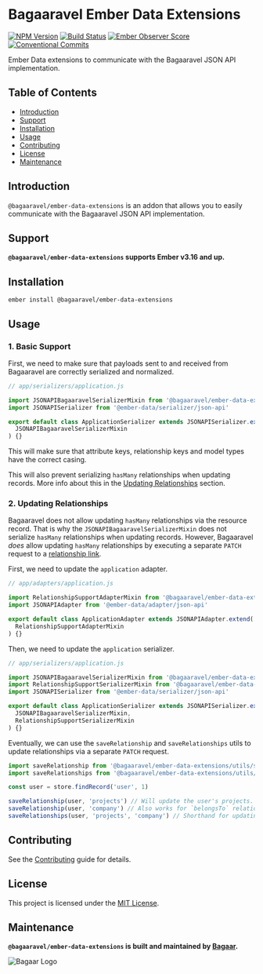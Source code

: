 # Bagaaravel Ember Data Extensions

[![NPM Version](https://badge.fury.io/js/%40bagaaravel%2Fember-data-extensions.svg)](https://badge.fury.io/js/%40bagaaravel%2Fember-data-extensions) [![Build Status](https://travis-ci.com/Bagaar/ember-data-extensions.svg?branch=master)](https://travis-ci.com/Bagaar/ember-data-extensions) [![Ember Observer Score](https://emberobserver.com/badges/-bagaaravel-ember-data-extensions.svg)](https://emberobserver.com/addons/@bagaaravel/ember-data-extensions) [![Conventional Commits](https://img.shields.io/badge/Conventional%20Commits-1.0.0-yellow.svg)](https://conventionalcommits.org)

Ember Data extensions to communicate with the Bagaaravel JSON API implementation.

## Table of Contents

- [Introduction](#introduction)
- [Support](#support)
- [Installation](#installation)
- [Usage](#usage)
- [Contributing](#contributing)
- [License](#license)
- [Maintenance](#maintenance)

## Introduction

`@bagaaravel/ember-data-extensions` is an addon that allows you to easily communicate with the Bagaaravel JSON API implementation.

## Support

**`@bagaaravel/ember-data-extensions` supports Ember v3.16 and up.**

## Installation

```shell
ember install @bagaaravel/ember-data-extensions
```

## Usage

### 1\. Basic Support

First, we need to make sure that payloads sent to and received from Bagaaravel are correctly serialized and normalized.

```javascript
// app/serializers/application.js

import JSONAPIBagaaravelSerializerMixin from '@bagaaravel/ember-data-extensions/mixins/json-api-bagaaravel-serializer'
import JSONAPISerializer from '@ember-data/serializer/json-api'

export default class ApplicationSerializer extends JSONAPISerializer.extend(
  JSONAPIBagaaravelSerializerMixin
) {}
```

This will make sure that attribute keys, relationship keys and model types have the correct casing.

This will also prevent serializing `hasMany` relationships when updating records. More info about this in the [Updating Relationships](#2-updating-relationships) section.

### 2\. Updating Relationships

Bagaaravel does not allow updating `hasMany` relationships via the resource record. That is why the `JSONAPIBagaaravelSerializerMixin` does not serialize `hasMany` relationships when updating records. However, Bagaaravel _does_ allow updating `hasMany` relationships by executing a separate `PATCH` request to a [relationship link](https://jsonapi.org/format/#document-resource-object-related-resource-links).

First, we need to update the `application` adapter.

```javascript
// app/adapters/application.js

import RelationshipSupportAdapterMixin from '@bagaaravel/ember-data-extensions/mixins/relationship-support-adapter'
import JSONAPIAdapter from '@ember-data/adapter/json-api'

export default class ApplicationAdapter extends JSONAPIAdapter.extend(
  RelationshipSupportAdapterMixin
) {}
```

Then, we need to update the `application` serializer.

```javascript
// app/serializers/application.js

import JSONAPIBagaaravelSerializerMixin from '@bagaaravel/ember-data-extensions/mixins/json-api-bagaaravel-serializer'
import RelationshipSupportSerializerMixin from '@bagaaravel/ember-data-extensions/mixins/relationship-support-serializer'
import JSONAPISerializer from '@ember-data/serializer/json-api'

export default class ApplicationSerializer extends JSONAPISerializer.extend(
  JSONAPIBagaaravelSerializerMixin,
  RelationshipSupportSerializerMixin
) {}
```

Eventually, we can use the `saveRelationship` and `saveRelationships` utils to update relationships via a separate `PATCH` request.

```javascript
import saveRelationship from '@bagaaravel/ember-data-extensions/utils/save-relationship'
import saveRelationships from '@bagaaravel/ember-data-extensions/utils/save-relationships'

const user = store.findRecord('user', 1)

saveRelationship(user, 'projects') // Will update the user's projects.
saveRelationship(user, 'company') // Also works for `belongsTo` relationships.
saveRelationships(user, 'projects', 'company') // Shorthand for updating multiple relationships.
```

## Contributing

See the [Contributing](CONTRIBUTING.md) guide for details.

## License

This project is licensed under the [MIT License](./LICENSE.md).

## Maintenance

**`@bagaaravel/ember-data-extensions` is built and maintained by [Bagaar](https://bagaar.be).**

![Bagaar Logo](https://bagaar.be/hubfs/logo-bagaar-black.svg)
